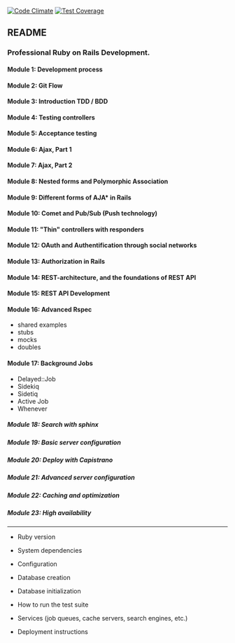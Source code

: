 [![Code Climate](https://codeclimate.com/github/BadAllOff/stackoverflow_clone/badges/gpa.svg)](https://codeclimate.com/github/BadAllOff/stackoverflow_clone)
[![Test Coverage](https://codeclimate.com/github/BadAllOff/stackoverflow_clone/badges/coverage.svg)](https://codeclimate.com/github/BadAllOff/stackoverflow_clone/coverage)

## README

### Professional Ruby on Rails Development.

#### Module 1: Development process

#### Module 2: Git Flow

#### Module 3: Introduction TDD / BDD

#### Module 4: Testing controllers

#### Module 5: Acceptance testing

#### Module 6: Ajax, Part 1

#### Module 7: Ajax, Part 2

#### Module 8: Nested forms and Polymorphic Association

#### Module 9: Different forms of AJA* in Rails

#### Module 10: Comet and Pub/Sub (Push technology)

#### Module 11: "Thin" controllers with responders

#### Module 12: OAuth and Authentification through social networks

#### Module 13: Authorization in Rails

#### Module 14: REST-architecture, and the foundations of REST API

#### Module 15: REST API Development

#### Module 16: Advanced Rspec
- shared examples
- stubs
- mocks
- doubles

#### Module 17: Background Jobs
- Delayed::Job
- Sidekiq
- Sidetiq
- Active Job
- Whenever

##### Module 18: Search with sphinx

##### Module 19: Basic server configuration

##### Module 20: Deploy with Capistrano

##### Module 21: Advanced server configuration

##### Module 22: Caching and optimization

##### Module 23: High availability






-------------------------------------------
* Ruby version

* System dependencies

* Configuration

* Database creation

* Database initialization

* How to run the test suite

* Services (job queues, cache servers, search engines, etc.)

* Deployment instructions